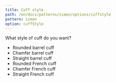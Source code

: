 ```yaml
---
title: Cuff style
path: /en/docs/patterns/simon/options/cuffstyle
pattern: simon
option: cuffStyle
---
```


What style of cuff do you want?

 - Rounded barrel cuff
 - Chamfer barrel cuff
 - Straight barrel cuff
 - Rounded French cuff
 - Chamfer French cuff
 - Straight French cuff
